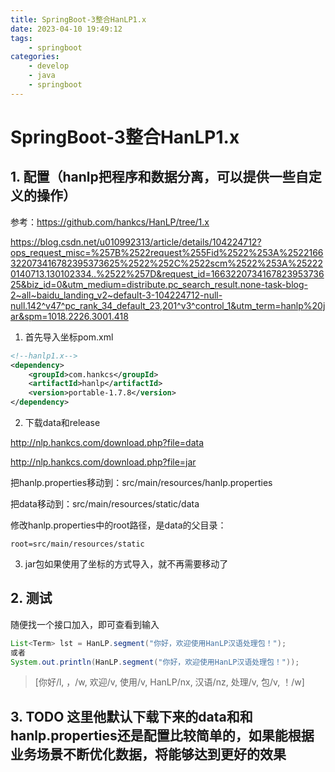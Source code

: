 ```yaml
---
title: SpringBoot-3整合HanLP1.x
date: 2023-04-10 19:49:12
tags:
	- springboot
categories:
	- develop
	- java
	- springboot
---
```

# SpringBoot-3整合HanLP1.x

## 1. 配置（hanlp把程序和数据分离，可以提供一些自定义的操作）

参考：https://github.com/hankcs/HanLP/tree/1.x

https://blog.csdn.net/u010992313/article/details/104224712?ops_request_misc=%257B%2522request%255Fid%2522%253A%2522166322073416782395373625%2522%252C%2522scm%2522%253A%252220140713.130102334..%2522%257D&request_id=166322073416782395373625&biz_id=0&utm_medium=distribute.pc_search_result.none-task-blog-2~all~baidu_landing_v2~default-3-104224712-null-null.142^v47^pc_rank_34_default_23,201^v3^control_1&utm_term=hanlp%20jar&spm=1018.2226.3001.418

1. 首先导入坐标pom.xml

```xml
<!--hanlp1.x-->
<dependency>
    <groupId>com.hankcs</groupId>
    <artifactId>hanlp</artifactId>
    <version>portable-1.7.8</version>
</dependency>
```

2. 下载data和release

http://nlp.hankcs.com/download.php?file=data

http://nlp.hankcs.com/download.php?file=jar

把hanlp.properties移动到：src/main/resources/hanlp.properties

把data移动到：src/main/resources/static/data

修改hanlp.properties中的root路径，是data的父目录：

```
root=src/main/resources/static
```

3. jar包如果使用了坐标的方式导入，就不再需要移动了

## 2. 测试

随便找一个接口加入，即可查看到输入

```java
List<Term> lst = HanLP.segment("你好，欢迎使用HanLP汉语处理包！");
或者
System.out.println(HanLP.segment("你好，欢迎使用HanLP汉语处理包！"));
```

> [你好/l, ，/w, 欢迎/v, 使用/v, HanLP/nx, 汉语/nz, 处理/v, 包/v, ！/w]

## 3. TODO 这里他默认下载下来的data和和hanlp.properties还是配置比较简单的，如果能根据业务场景不断优化数据，将能够达到更好的效果

